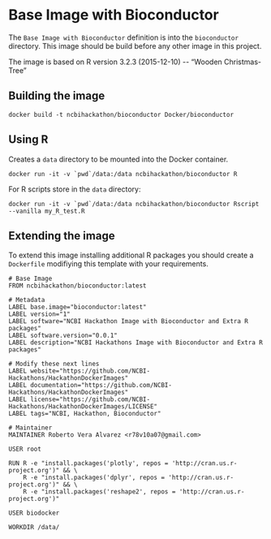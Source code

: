# Base Image with Bioconductor

The `Base Image with Bioconductor` definition is into the `bioconductor` directory. This image should be build before any other image in this project.

The image is based on R version 3.2.3 (2015-12-10) -- “Wooden Christmas-Tree”

## Building the image

```
docker build -t ncbihackathon/bioconductor Docker/bioconductor
```

## Using R

Creates a `data` directory to be mounted into the Docker container.

```
docker run -it -v `pwd`/data:/data ncbihackathon/bioconductor R
```

For R scripts store in the `data` directory:

```
docker run -it -v `pwd`/data:/data ncbihackathon/bioconductor Rscript --vanilla my_R_test.R
```

## Extending the image

To extend this image installing additional R packages you should create a `Dockerfile` modifiying this template with your requirements.


```
# Base Image
FROM ncbihackathon/bioconductor:latest

# Metadata
LABEL base.image="bioconductor:latest"
LABEL version="1"
LABEL software="NCBI Hackathon Image with Bioconductor and Extra R packages"
LABEL software.version="0.0.1"
LABEL description="NCBI Hackathons Image with Bioconductor and Extra R packages"

# Modify these next lines
LABEL website="https://github.com/NCBI-Hackathons/HackathonDockerImages"
LABEL documentation="https://github.com/NCBI-Hackathons/HackathonDockerImages"
LABEL license="https://github.com/NCBI-Hackathons/HackathonDockerImages/LICENSE"
LABEL tags="NCBI, Hackathon, Bioconductor"

# Maintainer
MAINTAINER Roberto Vera Alvarez <r78v10a07@gmail.com>

USER root

RUN R -e "install.packages('plotly', repos = 'http://cran.us.r-project.org')" && \
    R -e "install.packages('dplyr', repos = 'http://cran.us.r-project.org')" && \
    R -e "install.packages('reshape2', repos = 'http://cran.us.r-project.org')"

USER biodocker

WORKDIR /data/
```

